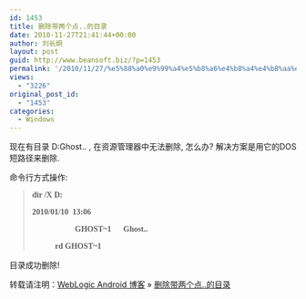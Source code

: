 ```yaml
---
id: 1453
title: 删除带两个点..的目录
date: 2010-11-27T21:41:44+00:00
author: 刘长炯
layout: post
guid: http://www.beansoft.biz/?p=1453
permalink: '/2010/11/27/%e5%88%a0%e9%99%a4%e5%b8%a6%e4%b8%a4%e4%b8%aa%e7%82%b9-%e7%9a%84%e7%9b%ae%e5%bd%95/'
views:
  - "3226"
original_post_id:
  - "1453"
categories:
  - Windows
---
```

现在有目录 D:Ghost.. , 在资源管理器中无法删除, 怎么办? 解决方案是用它的DOS短路径来删除.

命令行方式操作:

> <font face="Consolas"><strong>dir /X D:</strong></font>
> 
> <font face="Consolas"><strong>2010/01/10&#160; 13:06&#160;&#160;&#160; <DIR>&#160;&#160;&#160;&#160;&#160;&#160;&#160;&#160;&#160; GHOST~1&#160;&#160;&#160;&#160;&#160; Ghost..</strong></font>
> 
> <font face="Consolas"><strong>rd GHOST~1</strong></font>

目录成功删除!

转载请注明：[WebLogic Android 博客](http://www.beansoft.biz) &raquo; [删除带两个点..的目录](http://www.beansoft.biz/2010/11/27/%e5%88%a0%e9%99%a4%e5%b8%a6%e4%b8%a4%e4%b8%aa%e7%82%b9-%e7%9a%84%e7%9b%ae%e5%bd%95/)
